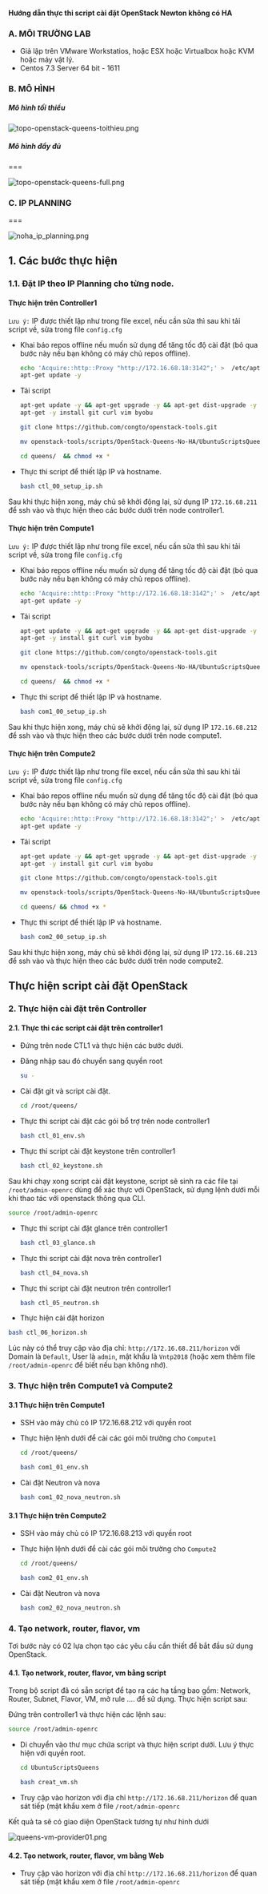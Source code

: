 #### Hướng dẫn thực thi script cài đặt OpenStack Newton không có HA

### A. MÔI TRƯỜNG LAB
- Giả lập trên VMware Workstatios, hoặc ESX hoặc Virtualbox hoặc KVM hoặc máy vật lý.
- Centos 7.3 Server 64 bit - 1611

### B. MÔ HÌNH

##### Mô hình tối thiểu

![topo-openstack-queens-toithieu.png](/images/queens-images/topo-openstack-queens-toithieu.png)

##### Mô hình đầy đủ
===

![topo-openstack-queens-full.png](/images/queens-images/topo-openstack-queens-full.png)


### C. IP PLANNING
===

![noha_ip_planning.png](/images/queens-images/IP_Planning_queens.png)


## 1. Các bước thực hiện

### 1.1. Đặt IP theo IP Planning cho từng node.
#### Thực hiện trên Controller1
`Lưu ý:` IP được thiết lập như trong file excel, nếu cần sửa thì sau khi tải script về, sửa trong file `config.cfg`

- Khai báo repos offline nếu muốn sử dụng để tăng tốc độ cài đặt (bỏ qua bước này nếu bạn không có máy chủ repos offline).
	```sh
  echo 'Acquire::http::Proxy "http://172.16.68.18:3142";' >  /etc/apt/apt.conf
  apt-get update -y
  ```
  
- Tải script 
  
  ```sh
  apt-get update -y && apt-get upgrade -y && apt-get dist-upgrade -y
  apt-get -y install git curl vim byobu
  
  git clone https://github.com/congto/openstack-tools.git
  
  mv openstack-tools/scripts/OpenStack-Queens-No-HA/UbuntuScriptsQueens/ /root/queens/
  
  cd queens/  && chmod +x *
  ```
  
- Thực thi script để thiết lập IP và hostname.

  ```sh
  bash ctl_00_setup_ip.sh
  ```
  
Sau khi thực hiện xong, máy chủ sẽ khởi động lại, sử dụng IP `172.16.68.211` để ssh vào và thực hiện theo các bước dưới trên node controller1.

  
#### Thực hiện trên Compute1
`Lưu ý:` IP được thiết lập như trong file excel, nếu cần sửa thì sau khi tải script về, sửa trong file `config.cfg`

- Khai báo repos offline nếu muốn sử dụng để tăng tốc độ cài đặt (bỏ qua bước này nếu bạn không có máy chủ repos offline).
	```sh
  echo 'Acquire::http::Proxy "http://172.16.68.18:3142";' >  /etc/apt/apt.conf
  apt-get update -y
  ```
  
- Tải script 
	```sh
  apt-get update -y && apt-get upgrade -y && apt-get dist-upgrade -y
  apt-get -y install git curl vim byobu
  
  git clone https://github.com/congto/openstack-tools.git
  
  mv openstack-tools/scripts/OpenStack-Queens-No-HA/UbuntuScriptsQueens/ /root/queens/
  
  cd queens/  && chmod +x *
  ```
  
- Thực thi script để thiết lập IP và hostname.

  ```sh
  bash com1_00_setup_ip.sh
  ```
  
Sau khi thực hiện xong, máy chủ sẽ khởi động lại, sử dụng IP `172.16.68.212` để ssh vào và thực hiện theo các bước dưới trên node compute1.
  
#### Thực hiện trên Compute2
`Lưu ý:` IP được thiết lập như trong file excel, nếu cần sửa thì sau khi tải script về, sửa trong file `config.cfg`

- Khai báo repos offline nếu muốn sử dụng để tăng tốc độ cài đặt (bỏ qua bước này nếu bạn không có máy chủ repos offline).
	```sh
  echo 'Acquire::http::Proxy "http://172.16.68.18:3142";' >  /etc/apt/apt.conf
  apt-get update -y
  ```
  
- Tải script 
	```sh
  apt-get update -y && apt-get upgrade -y && apt-get dist-upgrade -y
  apt-get -y install git curl vim byobu
  
  git clone https://github.com/congto/openstack-tools.git
  
  mv openstack-tools/scripts/OpenStack-Queens-No-HA/UbuntuScriptsQueens/ /root/queens/
  
  cd queens/ && chmod +x *
  ```
  
- Thực thi script để thiết lập IP và hostname.

  ```sh
  bash com2_00_setup_ip.sh
  ```
  
Sau khi thực hiện xong, máy chủ sẽ khởi động lại, sử dụng IP `172.16.68.213` để ssh vào và thực hiện theo các bước dưới trên node compute2.
	
## Thực hiện script cài đặt OpenStack
### 2. Thực hiện cài đặt trên Controller
#### 2.1. Thực thi các script cài đặt trên controller1

- Đứng trên node CTL1 và thực hiện các bước dưới.
- Đăng nhập sau đó chuyển sang quyền root
	```sh
	su -
	```
	
- Cài đặt git và script cài đặt.
	```sh
  cd /root/queens/
	```

- Thực thi script cài đặt các gói bổ trợ trên node controller1

  ```sh
  bash ctl_01_env.sh
  ```

- Thực thi script cài đặt keystone trên controller1

  ```sh
  bash ctl_02_keystone.sh
  ```

Sau khi chạy xong script cài đặt keystone, script sẽ sinh ra các file tại `/root/admin-openrc` dùng để xác thực với OpenStack, sử dụng lệnh dưới mỗi khi thao tác với openstack thông qua CLI.

  ```sh
  source /root/admin-openrc
  ```
  
- Thực thi script cài đặt glance trên controller1

  ```sh
  bash ctl_03_glance.sh
  ```
  
- Thực thi script cài đặt nova trên controller1

  ```sh
  bash ctl_04_nova.sh
  ```


- Thực thi script cài đặt neutron trên controller1

  ```sh
  bash ctl_05_neutron.sh
  ```

  
- Thực hiện cài đặt horizon

```sh
bash ctl_06_horizon.sh
```

Lúc này có thể truy cập vào địa chỉ: `http://172.16.68.211/horizon` với Domain là `Default`, User là `admin`, mật khẩu là `Vntp2018` (hoặc xem thêm file `/root/admin-openrc` để biết nếu bạn không nhớ). 

### 3. Thực hiện trên Compute1 và Compute2
#### 3.1 Thực hiện trên Compute1

- SSH vào máy chủ có IP 172.16.68.212 với quyền root 
- Thực hiện lệnh dưới để cài các gói môi trường cho `Compute1`

  ```sh
  cd /root/queens/

  bash com1_01_env.sh
  ```

- Cài đặt Neutron và nova 

  ```sh
  bash com1_02_nova_neutron.sh
  ```

#### 3.1 Thực hiện trên Compute2

- SSH vào máy chủ có IP 172.16.68.213 với quyền root 
- Thực hiện lệnh dưới để cài các gói môi trường cho `Compute2`

  ```sh
  cd /root/queens/

  bash com2_01_env.sh
  ```

- Cài đặt Neutron và nova 

  ```sh
  bash com2_02_nova_neutron.sh
  ```


### 4. Tạo network, router, flavor, vm

Tơi bước này có 02 lựa chọn tạo các yêu cầu cần thiết để bắt đầu sử dụng OpenStack.

#### 4.1. Tạo network, router, flavor, vm bằng script
Trong bộ script đã có sẵn script để tạo ra các hạ tầng bao gồm: Network, Router, Subnet, Flavor, VM, mở rule .... để sử dụng. Thực hiện script sau:

Đứng trên controller1 và thực hiện các lệnh sau:

```sh
source /root/admin-openrc
```

- Di chuyển vào thư mục chứa script và thực hiện script dưới. Lưu ý thực hiện với quyền root.

  ```sh
  cd UbuntuScriptsQueens

  bash creat_vm.sh
  ```
  
- Truy cập vào horizon với địa chỉ `http://172.16.68.211/horizon` để quan sát tiếp (mật khẩu xem ở file `/root/admin-openrc`

Kết quả ta sẽ có giao diện OpenStack tương tự như hình dưới

![queens-vm-provider01.png](/images/queens-images/queens-vm-provider01.png)


#### 4.2. Tạo network, router, flavor, vm bằng Web

- Truy cập vào horizon với địa chỉ `http://172.16.68.211/horizon` để quan sát tiếp (mật khẩu xem ở file `/root/admin-openrc`


